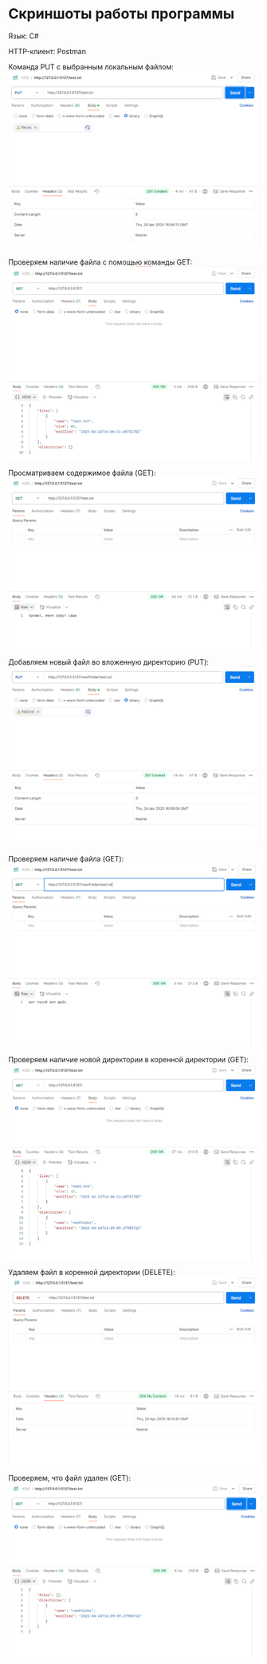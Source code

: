 # Скриншоты работы программы

Язык: С#

HTTP-клиент: Postman

Команда PUT с выбранным локальным файлом:
![alt text](capture_20250424190634067.bmp)

Проверяем наличие файла с помощью команды GET:
![alt text](capture_20250424190804152.bmp)

Просматриваем содержимое файла (GET):
![alt text](capture_20250424190658560.bmp)

Добавляем новый файл во вложенную директорию (PUT):
![alt text](capture_20250424190925410.bmp)

Проверяем наличие файла (GET):
![alt text](capture_20250424191020355.bmp)

Проверяем наличие новой директории в коренной директории (GET):
![alt text](capture_20250424191034796.bmp)

Удаляем файл в коренной директории (DELETE):
![alt text](capture_20250424191103150.bmp)

Проверяем, что файл удален (GET):
![alt text](capture_20250424193550907.bmp)